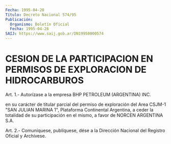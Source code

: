 ```yaml
---
Fecha: 1995-04-20
Título: Decreto Nacional 574/95
Publicación:
  Organismo: Boletín Oficial
  Fecha: 1995-04-26
SAIJ: https://www.saij.gob.ar/DN19950000574
---
```

# CESION DE LA PARTICIPACION EN PERMISOS DE EXPLORACION DE HIDROCARBUROS

<a id="1"></a>
Art. 1.- Autorízase a la empresa BHP PETROLEUM (ARGENTINA) INC.

en su  carácter  de  titular parcial del permiso de exploración del Area  CSJM-1  "SAN  JULIAN    MARINA   1",  Plataforma  Continental Argentina, a ceder la totalidad de su participación  en el mismo, a favor de NORCEN ARGENTINA S.A.

<a id="2"></a>
Art. 2.- Comuníquese, publíquese, dése a la Dirección Nacional del Registro Oficial y Archívese.